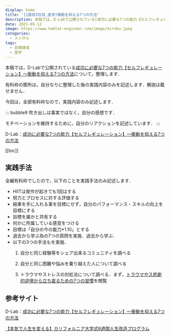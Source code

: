 ```yaml
---
display: home
title: '[2週目5日目_座学]衝動を抑える7つの方法'
description: 本稿では，D-Labで公開されている[成功に必要な7つの能力【セルフレギュレーション】〜衝動を抑える7つの方法](https://daigovideolab.jp/play/1579708143)について，整理します．
date: 2021-05-12
image: https://www.hamlet-engineer.com/image/kiroku.jpeg
categories: 
  - メンタル
tags:
  - 目標達成
  - 座学
---
```


本稿では，D-Labで公開されている[成功に必要な7つの能力【セルフレギュレーション】〜衝動を抑える7つの方法](https://daigovideolab.jp/play/1579708143)について，整理します．

<!-- more -->

有料枠の箇所は，自分なりに整理した後の実践内容のみを記述します．解説は載せません．

今回は，全部有料枠なので，実践内容のみ記述します．

::: bubble9
吹き出しは事実ではなく，自分の感想です．

モチベーションを維持するために，自分のリアクションを記述しています．
:::

<!-- <span style="background-color: #ffff99;"></span> -->
<!-- <span style="color: #ff0000;"></span> -->

D-Lab：[成功に必要な7つの能力【セルフレギュレーション】〜衝動を抑える7つの方法](https://daigovideolab.jp/play/1579708143)




[[toc]]

## 実践手法
全編有料枠でしたので，以下のことを実践手法のみ記述します．
- HIITは発作が起きても1回はする
- 努力とプロセスに対する評価する
- 結果を手に入れる事を目標にせず，自分のパフォーマンス・スキルの向上を目標にする
- 目標を誰かと共有する
- 何かに所属している感覚をつける
- 目標は「自分の今の能力*1.10」とする
- 過去から学ぶ為の7つの質問を実施．過去から学ぶ．
- 以下の3つの手法もを実施．
  1. 自分と同じ経験等をシェア出来るコミュニティを調べる

  2. 自分と同じ困難や悩みを乗り越えた人について調べる

  3. トラウマやストレスの対処法について調べる．まず，[トラウマやス悲劇的逆境から立ち直るための7つの習慣](https://www.youtube.com/watch?v=zxdIJ63dhdQ)を閲覧

## 参考サイト
D-Lab：[成功に必要な7つの能力【セルフレギュレーション】〜衝動を抑える7つの方法](https://daigovideolab.jp/play/1579708143)

[【本気で人生を変える】カリフォルニア大学式6週間人生改造プログラム](https://daigoblog.jp/pushing-thelimits/)

<ClientOnly>
  <CallInArticleAdsense />
</ClientOnly>